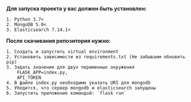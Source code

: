 **Для запуска проекта у вас должен быть установлен:**

    1. Python 3.7<
    2. MongoDB 5.0<
    3. Elasticsearch 7.14.1<

**После скачивания репозитория нужно:**

    1. Создать и запустить virtual environment
    2. Установить зависимости из requirements.txt (Не забываем обновить pip)
    3. Задать значение для двух переменных окружения 
        FLASK_APP=index.py,
        API_TOKEN
    4. В файле index.py необходимо указать URI для mongodb
    5. Убедится, что сервер mongodb и elasticsearch запущены
    6. Запустить приложение командой: `flask run`